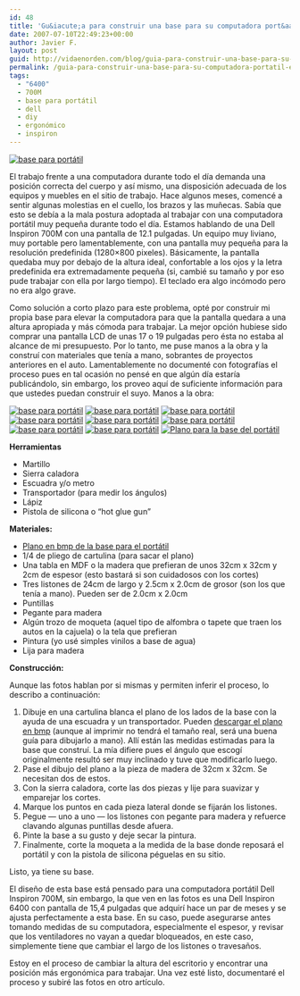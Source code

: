 ```yaml
---
id: 48
title: 'Gu&iacute;a para construir una base para su computadora port&aacute;til en casa'
date: 2007-07-10T22:49:23+00:00
author: Javier F.
layout: post
guid: http://vidaenorden.com/blog/guia-para-construir-una-base-para-su-computadora-portatil-en-casa/
permalink: /guia-para-construir-una-base-para-su-computadora-portatil-en-casa/
tags:
  - "6400"
  - 700M
  - base para portátil
  - dell
  - diy
  - ergonómico
  - inspiron
---
```

[<img src="http://localhost/blog/wp-content/uploads/2007/07/base-para-portatil-02.thumbnail.jpg" class="left" alt="base para portátil" />](http://localhost/blog/wp-content/uploads/2007/07/base-para-portatil-02.jpg "base para portátil")

El trabajo frente a una computadora durante todo el día demanda una posición correcta del cuerpo y así mismo, una disposición adecuada de los equipos y muebles en el sitio de trabajo. Hace algunos meses, comencé a sentir algunas molestias en el cuello, los brazos y las muñecas. Sabía que esto se debía a la mala postura adoptada al trabajar con una computadora portátil muy pequeña durante todo el día. Estamos hablando de una Dell Inspiron 700M con una pantalla de 12.1 pulgadas. Un equipo muy liviano, muy portable pero lamentablemente, con una pantalla muy pequeña para la resolución predefinida (1280&#215;800 pixeles). Básicamente, la pantalla quedaba muy por debajo de la altura ideal, confortable a los ojos y la letra predefinida era extremadamente pequeña (si, cambié su tamaño y por eso pude trabajar con ella por largo tiempo). El teclado era algo incómodo pero no era algo grave.

Como solución a corto plazo para este problema, opté por construir mi propia base para elevar la computadora para que la pantalla quedara a una altura apropiada y más cómoda para trabajar. La mejor opción hubiese sido comprar una pantalla LCD de unas 17 o 19 pulgadas pero ésta no estaba al alcance de mi presupuesto. Por lo tanto, me puse manos a la obra y la construí con materiales que tenía a mano, sobrantes de proyectos anteriores en el auto. Lamentablemente no documenté con fotografías el proceso pues en tal ocasión no pensé en que algún día estaría publicándolo, sin embargo, los proveo aquí de suficiente información para que ustedes puedan construir el suyo. Manos a la obra:

[![base para portátil](http://localhost/blog/wp-content/uploads/2007/07/base-para-portatil-01.thumbnail.jpg)](http://localhost/blog/wp-content/uploads/2007/07/base-para-portatil-01.jpg "base para portátil") [![base para portátil](http://localhost/blog/wp-content/uploads/2007/07/base-para-portatil-05.thumbnail.jpg)](http://localhost/blog/wp-content/uploads/2007/07/base-para-portatil-05.jpg "base para portátil") [![base para portátil](http://localhost/blog/wp-content/uploads/2007/07/base-para-portatil-06.thumbnail.jpg)](http://localhost/blog/wp-content/uploads/2007/07/base-para-portatil-06.jpg "base para portátil") [![base para portátil](http://localhost/blog/wp-content/uploads/2007/07/base-para-portatil-08.thumbnail.jpg)](http://localhost/blog/wp-content/uploads/2007/07/base-para-portatil-08.jpg "base para portátil") [![base para portátil](http://localhost/blog/wp-content/uploads/2007/07/base-para-portatil-09.thumbnail.jpg)](http://localhost/blog/wp-content/uploads/2007/07/base-para-portatil-09.jpg "base para portátil") [![base para portátil](http://localhost/blog/wp-content/uploads/2007/07/base-para-portatil-04.thumbnail.jpg)](http://localhost/blog/wp-content/uploads/2007/07/base-para-portatil-04.jpg "base para portátil") [![base para portátil](http://localhost/blog/wp-content/uploads/2007/07/base-para-portatil-03.thumbnail.jpg)](http://localhost/blog/wp-content/uploads/2007/07/base-para-portatil-03.jpg "base para portátil") [![base para portátil](http://localhost/blog/wp-content/uploads/2007/07/base-para-portatil-07.thumbnail.jpg)](http://localhost/blog/wp-content/uploads/2007/07/base-para-portatil-07.jpg "base para portátil") [![Plano para la base del portátil](http://localhost/blog/wp-content/uploads/2007/07/plano-base-para-portatil1.thumbnail.jpg)](http://localhost/blog/wp-content/uploads/2007/07/plano-base-para-portatil1.jpg "Plano para la base del portátil")

**Herramientas**

  * Martillo
  * Sierra caladora
  * Escuadra y/o metro
  * Transportador (para medir los ángulos)
  * Lápiz
  * Pistola de silicona o &#8220;hot glue gun&#8221;

**Materiales:**

  * [Plano en bmp de la base para el portátil](http://localhost/blog/wp-content/uploads/2007/07/base-portatil-fondo-blanco.bmp "Plano en bmp de la base para el portátil")
  * 1/4 de pliego de cartulina (para sacar el plano)
  * Una tabla en MDF o la madera que prefieran de unos 32cm x 32cm y 2cm de espesor (esto bastará si son cuidadosos con los cortes)
  * Tres listones de 24cm de largo y 2.5cm x 2.0cm de grosor (son los que tenía a mano). Pueden ser de 2.0cm x 2.0cm
  * Puntillas
  * Pegante para madera
  * Algún trozo de moqueta (aquel tipo de alfombra o tapete que traen los autos en la cajuela) o la tela que prefieran
  * Pintura (yo usé simples vinilos a base de agua)
  * Lija para madera

**Construcción:**

Aunque las fotos hablan por si mismas y permiten inferir el proceso, lo describo a continuación:

  1. Dibuje en una cartulina blanca el plano de los lados de la base con la ayuda de una escuadra y un transportador. Pueden [descargar el plano en bmp](http://localhost/blog/wp-content/uploads/2007/07/base-portatil-fondo-blanco.bmp "Plano en bmp de la base para el portátil") (aunque al imprimir no tendrá el tamaño real, será una buena guía para dibujarlo a mano). Allí están las medidas estimadas para la base que construí. La mía difiere pues el ángulo que escogí originalmente resultó ser muy inclinado y tuve que modificarlo luego.
  2. Pase el dibujo del plano a la pieza de madera de 32cm x 32cm. Se necesitan dos de estos.
  3. Con la sierra caladora, corte las dos piezas y lije para suavizar y emparejar los cortes.
  4. Marque los puntos en cada pieza lateral donde se fijarán los listones.
  5. Pegue — uno a uno — los listones con pegante para madera y refuerce clavando algunas puntillas desde afuera.
  6. Pinte la base a su gusto y deje secar la pintura.
  7. Finalmente, corte la moqueta a la medida de la base donde reposará el portátil y con la pistola de silicona péguelas en su sitio.

Listo, ya tiene su base.

El diseño de esta base está pensado para una computadora portátil Dell Inspiron 700M, sin embargo, la que ven en las fotos es una Dell Inspiron 6400 con pantalla de 15,4 pulgadas que adquirí hace un par de meses y se ajusta perfectamente a esta base. En su caso, puede asegurarse antes tomando medidas de su computadora, especialmente el espesor, y revisar que los ventiladores no vayan a quedar bloqueados, en este caso, simplemente tiene que cambiar el largo de los listones o travesaños.

Estoy en el proceso de cambiar la altura del escritorio y encontrar una posición más ergonómica para trabajar. Una vez esté listo, documentaré el proceso y subiré las fotos en otro artículo.